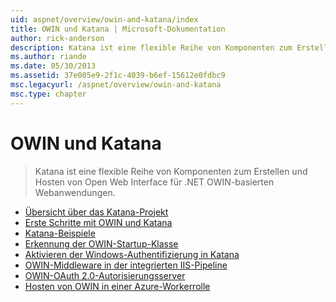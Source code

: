 ```yaml
---
uid: aspnet/overview/owin-and-katana/index
title: OWIN und Katana | Microsoft-Dokumentation
author: rick-anderson
description: Katana ist eine flexible Reihe von Komponenten zum Erstellen und Hosten von Open Web Interface für .NET OWIN-basierten Webanwendungen.
ms.author: riande
ms.date: 05/30/2013
ms.assetid: 37e005e9-2f1c-4039-b6ef-15612e0fdbc9
msc.legacyurl: /aspnet/overview/owin-and-katana
msc.type: chapter
---
```

<a name="owin-and-katana"></a>OWIN und Katana
====================
> Katana ist eine flexible Reihe von Komponenten zum Erstellen und Hosten von Open Web Interface für .NET OWIN-basierten Webanwendungen.


- [Übersicht über das Katana-Projekt](an-overview-of-project-katana.md)
- [Erste Schritte mit OWIN und Katana](getting-started-with-owin-and-katana.md)
- [Katana-Beispiele](katana-samples.md)
- [Erkennung der OWIN-Startup-Klasse](owin-startup-class-detection.md)
- [Aktivieren der Windows-Authentifizierung in Katana](enabling-windows-authentication-in-katana.md)
- [OWIN-Middleware in der integrierten IIS-Pipeline](owin-middleware-in-the-iis-integrated-pipeline.md)
- [OWIN-OAuth 2.0-Autorisierungsserver](owin-oauth-20-authorization-server.md)
- [Hosten von OWIN in einer Azure-Workerrolle](host-owin-in-an-azure-worker-role.md)

